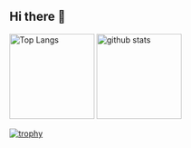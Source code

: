 ## Hi there 👋

<p align="left"> 
  <img alt="Top Langs" height="150px" src="https://github-readme-stats.vercel.app/api/top-langs/?username=YushinOgasawara&layout=compact&show_icons=true&theme=onedark" />
  <img alt="github stats" height="150px" src="https://github-readme-stats.vercel.app/api?username=YushinOgasawara&theme=onedark&show_icons=ture" />
</p>

[![trophy](https://github-profile-trophy.vercel.app/?username=YushinOgasawara&theme=onedark&column=8
)](https://github.com/ryo-ma/github-profile-trophy)

<!--
**YushinOgasawara/YushinOgasawara** is a ✨ _special_ ✨ repository because its `README.md` (this file) appears on your GitHub profile.

Here are some ideas to get you started:

- 🔭 I’m currently working on ...
- 🌱 I’m currently learning ...
- 👯 I’m looking to collaborate on ...
- 🤔 I’m looking for help with ...
- 💬 Ask me about ...
- 📫 How to reach me: ...
- 😄 Pronouns: ...
- ⚡ Fun fact: ...
-->
